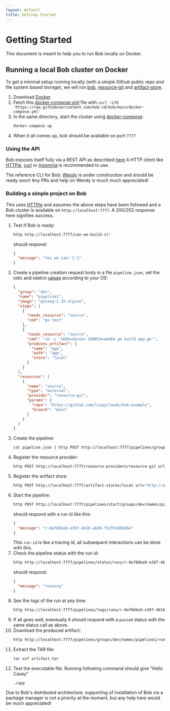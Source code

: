 ```yaml
---
layout: default
title: Getting Started
---
```


# Getting Started

This document is meant to help you to run Bob locally on Docker.

## Running a local Bob cluster on Docker

To get a minimal setup running locally (with a simple Github public repo and file system based storage), we will run [bob](https://github.com/bob-cd/bob), [resource-git](https://github.com/bob-cd/resource-git) and [artifact-store](https://github.com/bob-cd/artifact-local).

1. Download [Docker](https://www.docker.com/)
1. Fetch this [docker-compose.yml](https://github.com/bob-cd/bob/blob/main/docker-compose.yml) file with `curl -LfO 'https://raw.githubusercontent.com/bob-cd/bob/main/docker-compose.yml'`
1. In the same directory, start the cluster using [docker-compose](https://docs.docker.com/compose/):
   ```bash
   docker-compose up
   ```
1. When it all comes up, bob should be available on port `7777`

### Using the API

Bob exposes itself fully via a REST API as described [here](https://bob-cd.github.io/pages/api-reference.html)
A HTTP client like [HTTPie](https://httpie.org/), [curl](https://curl.haxx.se/) or [Insomnia](https://insomnia.rest/) is recommended to use.

The reference CLI for Bob: [Wendy](https://github.com/bob-cd/wendy) is under construction and should be ready soon! Any PRs and help on Wendy is much much appreciated!

### Building a simple project on Bob

This uses [HTTPie](https://httpie.org/) and assumes the above steps have been followed and a Bob cluster is available on `http://localhost:7777`. A 200/202 response here signifies success.

1. Test if Bob is ready:
   ```bash
   http http://localhost:7777/can-we-build-it?
   ```
   should respond:
   ```json
   {
     "message": "Yes we can! 🔨 🔨"
   }
   ```
1. Create a pipeline creation request body in a file `pipeline.json`, set the `GOOS` and `GOARCH` [values](https://golang.org/doc/install/source#environment) according to your OS:
   ```json
   {
     "group": "dev",
     "name": "pipeline1",
     "image": "golang:1.15-alpine",
     "steps": [
       {
         "needs_resource": "source",
         "cmd": "go test"
       },
       {
         "needs_resource": "source",
         "cmd": "sh -c 'GOOS=darwin GOARCH=amd64 go build app.go'",
         "produces_artifact": {
           "name": "app",
           "path": "app",
           "store": "local"
         }
       }
     ],
     "resources": [
       {
         "name": "source",
         "type": "external",
         "provider": "resource-git",
         "params": {
           "repo": "https://github.com/lispyclouds/bob-example",
           "branch": "main"
         }
       }
     ]
   }
   ```
1. Create the pipeline:
   ```bash
   cat pipeline.json | http POST http://localhost:7777/pipelines/groups/dev/names/pipeline1
   ```
1. Register the resource provider:
   ```bash
   http POST http://localhost:7777/resource-providers/resource-git url="http://resource:8000"
   ```
1. Register the artifact store:
   ```bash
   http POST http://localhost:7777/artifact-stores/local url="http://artifact:8001"
   ```
1. Start the pipeline:
   ```bash
   http POST http://localhost:7777/pipelines/start/groups/dev/names/pipeline1
   ```
   should respond with a run id like this:
   ```json
   {
     "message": "r-0ef66ba9-e397-461b-a6d9-f52f91889264"
   }
   ```
   This `run-id` is like a tracing id, all subsequent interactions can be done with this.
1. Check the pipeline status with the run id:
   ```bash
   http http://localhost:7777/pipelines/status/runs/r-0ef66ba9-e397-461b-a6d9-f52f91889264
   ```
   should respond:
   ```json
   {
     "message": "running"
   }
   ```
1. See the logs of the run at any time:
   ```bash
   http http://localhost:7777/pipelines/logs/runs/r-0ef66ba9-e397-461b-a6d9-f52f91889264/offset/0/lines/50
   ```
1. If all goes well, eventually it should respond with a `passed` status with the same status call as above.
1. Download the produced artifact:
   ```bash
   http http://localhost:7777/pipelines/groups/dev/names/pipeline1/runs/r-0ef66ba9-e397-461b-a6d9-f52f91889264/artifact-stores/local/artifact/app > artifact.tar
   ```
1. Extract the TAR file:
   ```bash
   tar xvf artifact.tar
   ```
1. Test the executable file. Running following command should give "Hello Casey"
   ```bash
   ./app
   ```

Due to Bob's distributed architecture, supporting of installation of Bob via a package manager is not a priority at the moment, but any help here would be much appreciated!

